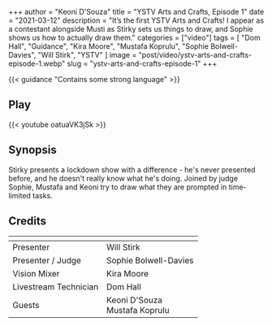 +++
author = "Keoni D'Souza"
title = "YSTV Arts and Crafts, Episode 1"
date = "2021-03-12"
description = "It’s the first YSTV Arts and Crafts! I appear as a contestant alongside Musti as Stirky sets us things to draw, and Sophie shows us how to actually draw them."
categories = ["video"]
tags = [
    "Dom Hall",
    "Guidance",
    "Kira Moore",
    "Mustafa Koprulu",
    "Sophie Bolwell-Davies",
    "Will Stirk",
    "YSTV"
]
image = "post/video/ystv-arts-and-crafts-episode-1.webp"
slug = "ystv-arts-and-crafts-episode-1"
+++

{{< guidance "Contains some strong language" >}}

## Play

{{< youtube oatuaVK3jSk >}}

## Synopsis

Stirky presents a lockdown show with a difference - he's never presented before, and he doesn't really know what he's doing. Joined by judge Sophie, Mustafa and Keoni try to draw what they are prompted in time-limited tasks.

## Credits

| []() | []() |
| --- | --- |
| Presenter | Will Stirk |
| Presenter / Judge | Sophie Bolwell-Davies |
| Vision Mixer | Kira Moore |
| Livestream Technician | Dom Hall |
| Guests | Keoni D'Souza<br>Mustafa Koprulu |